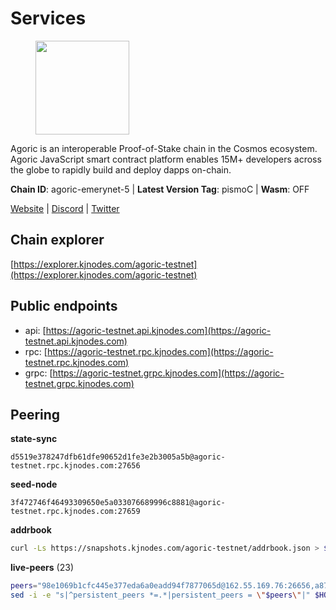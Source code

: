 # Services

<figure><img src="https://raw.githubusercontent.com/kj89/testnet_manuals/main/pingpub/logos/agoric.png" width="150" alt=""><figcaption></figcaption></figure>

Agoric is an interoperable Proof-of-Stake chain in the Cosmos ecosystem.  Agoric JavaScript smart contract platform enables 15M+ developers across the  globe to rapidly build and deploy dapps on-chain.

**Chain ID**: agoric-emerynet-5 | **Latest Version Tag**: pismoC | **Wasm**: OFF

[Website](https://agoric.com) | [Discord](https://discord.com/invite/qDW8DRes4s) | [Twitter](https://twitter.com/agoric)




## Chain explorer
[https://explorer.kjnodes.com/agoric-testnet](https://explorer.kjnodes.com/agoric-testnet)

## Public endpoints

* api: [https://agoric-testnet.api.kjnodes.com](https://agoric-testnet.api.kjnodes.com)
* rpc: [https://agoric-testnet.rpc.kjnodes.com](https://agoric-testnet.rpc.kjnodes.com)
* grpc: [https://agoric-testnet.grpc.kjnodes.com](https://agoric-testnet.grpc.kjnodes.com)

## Peering

**state-sync**

```text
d5519e378247dfb61dfe90652d1fe3e2b3005a5b@agoric-testnet.rpc.kjnodes.com:27656
```

**seed-node**

```text
3f472746f46493309650e5a033076689996c8881@agoric-testnet.rpc.kjnodes.com:27659
```

**addrbook**
```bash
curl -Ls https://snapshots.kjnodes.com/agoric-testnet/addrbook.json > $HOME/.agoric/config/addrbook.json
```

**live-peers** (23)
```bash
peers="98e1069b1cfc445e377eda6a0eadd94f7877065d@162.55.169.76:26656,a875ef614b3902dd567be2076f18239681f24e35@185.146.148.112:26656,a5b991654d0723e038d3723b1345b2a288d49146@38.242.156.28:26656,32f7fbecd40b420d592ac460703c4ac647875566@65.109.23.238:26656,42084028a65c5d609793ffc618d1dcbf374fc301@65.109.28.219:14456,70ac007461e0d912aeba6eda56ac3fed7d3087f8@135.181.85.31:26656,4dee5e4456307469d037c35eb0157f1f252b3f99@135.181.35.255:26656,d5519e378247dfb61dfe90652d1fe3e2b3005a5b@65.109.68.190:27656,a49d469686e32f6490b56a2a693e83c130f3ee2a@144.76.145.151:26656,3f4e87ddb2e61fdd01398c071fa986259f096334@209.34.206.46:26656,fb86a0993c694c981a28fa1ebd1fd692f345348b@35.226.248.0:26656,fa171a30e3118fb2b92a5afb4bb6e661ad6e6aa0@35.238.67.135:26656,793955daf95ad29f003cc4ec7e6c60c00677b2f7@5.9.81.187:30656,a3a1e6c7a9ceec632c22769a9e369d05a796dc24@65.108.79.246:26709,c72d05f83b53dc7f6c55d7d3e67c304716d27d80@116.202.227.117:27656,7b1cafa0879374125c623d854bcc0cb9cd98729e@185.213.25.151:26656,a73444541956b994f804f6fcf2a26d2c3c9865a3@34.67.193.183:26656,a21bd5ae7488c18d7e6387f20ae0484acb70be01@13.215.217.74:26656,980583e1dfd16988b6fdb22dd733f3260c535e45@192.241.137.132:26656,3c2abc308efdc63be1801bbb1b40900ada13349b@34.30.233.82:26656,6644a86094a0cb0152f83aed74357c439657770b@185.239.209.79:26656,8dfb920cdc2eba42b688f44fdd26e12dabfbb6a9@95.217.130.111:27656,d238a541e480e06269107449a70b1178ef49aba7@34.69.172.140:26656"
sed -i -e "s|^persistent_peers *=.*|persistent_peers = \"$peers\"|" $HOME/.agoric/config/config.toml
```
